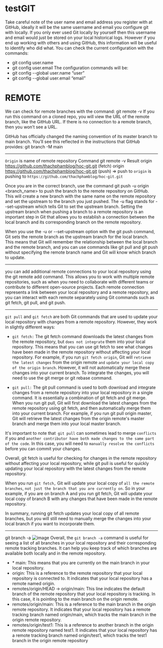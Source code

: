 # testGIT

Take careful note of the user name and email address you register with at GitHub, ideally it will be the same username and email you configure git with locally.
If you only ever used Git locally by yourself then this username and email would just be stored on your local historical logs.
However if you end up working with others and using GitHub, this information will be useful to identify who did what.
You can check the current configuration with the commands:

- git config user.name
- git config user.email
  The configuration commands will be:
- git config --global user.name “user”
- git config --global user.email “email”

# REMOTE

We can check for remote branches with the command:
git remote -v
If you run this command on a cloned repo, you will view the URL of the remote branch, like the GitHub URL.
If there is no connection to a remote branch, then you won’t see a URL.

GitHub has officially changed the naming convention of its master branch to main branch.
You’ll see this reflected in the instructions that GitHub provides:
git branch -M main

---

`Origin` is name of remote repository
Command
git remote -v
Result
origin https://github.com/thachphamblog/hoc-git.git (fetch)
origin https://github.com/thachphamblog/hoc-git.git (push)
=> push to `origin` is pushing to `https://github.com/thachphamblog/hoc-git.git`

Once you are in the correct branch, use the command git push -u origin <branch_name> to push the branch to the remote repository on GitHub. This will create a new branch with the same name on the remote repository and set the upstream to the branch you just pushed. The -u flag stands for --set-upstream which tells Git to set the upstream branch.
Setting the upstream branch when pushing a branch to a remote repository is an important step in Git that allows you to establish a connection between the local branch and its corresponding branch on the remote repository.

When you use the -u or --set-upstream option with the git push command, Git sets the remote branch as the upstream branch for the local branch. This means that Git will remember the relationship between the local branch and the remote branch, and you can use commands like git pull and git push without specifying the remote branch name and Git will know which branch to update.

---

you can add additional remote connections to your local repository using the git remote add command. This allows you to work with multiple remote repositories, such as when you need to collaborate with different teams or contribute to different open-source projects. Each remote connection represents a link between your local repository and a remote repository, and you can interact with each remote separately using Git commands such as git fetch, git pull, and git push.

---

`git pull` and `git fetch` are both Git commands that are used to update your local repository with changes from a remote repository. However, they work in slightly different ways:

- `git fetch:` The git fetch command downloads the latest changes from the remote repository, but `does not integrate` them into your local repository. This means that you can use git fetch to see what changes have been made in the remote repository without affecting your local repository.
  For example, if you run `git fetch origin`, Git will `retrieve the latest changes` from the origin remote `and` `update your local copy of the origin branch`. However, it will not automatically merge these changes into your current branch. To integrate the changes, you will need to use the git merge or git rebase command.

- `git pull:` The git pull command is used to both download and integrate changes from a remote repository into your local repository in a single command. It is essentially a combination of git fetch and git merge. When you run git pull, Git will first download the latest changes from the remote repository using git fetch, and then automatically merge them into your current branch.
  For example, if you run git pull origin master, Git will retrieve the latest changes from the origin remote's master branch and merge them into your local master branch.

It's important to note that` git pull` can sometimes lead to merge `conflicts` if you and `another contributor have both made changes to the same part of the code`. In this case, you will need to `manually resolve the conflicts` before you can commit your changes.

Overall, git fetch is useful for checking for changes in the remote repository without affecting your local repository, while git pull is useful for quickly updating your local repository with the latest changes from the remote repository.

When you run `git fetch,` Git will update your local copy of `all the remote branches`, `not just the branch that you are currently on`. So in your example, if you are on branch A and you run git fetch, Git will update your local copy of branch B with any changes that have been made in the remote repository.

In summary, running git fetch updates your local copy of all remote branches, but you will still need to manually merge the changes into your local branch if you want to incorporate them.

---

git branch -a
![image](https://user-images.githubusercontent.com/85342922/226678085-eca08597-0385-463d-954b-5166bd2a724b.png)
Overall, the `git branch -a` command is useful for seeing a list of all branches in your local repository and their corresponding remote tracking branches. It can help you keep track of which branches are available both locally and in the remote repository.

- \* main: This means that you are currently on the main branch in your local repository.
- origin: This is a reference to the remote repository that your local repository is connected to. It indicates that your local repository has a remote named origin.
- remotes/origin/HEAD -> origin/main: This line indicates the default branch of the remote repository that your local repository is tracking. In this case, it is pointing to the main branch on the origin remote.
- remotes/origin/main: This is a reference to the main branch in the origin remote repository. It indicates that your local repository has a remote tracking branch named origin/main, which tracks the main branch in the origin remote repository.
- remotes/origin/test1: This is a reference to another branch in the origin remote repository named test1. It indicates that your local repository has a remote tracking branch named origin/test1, which tracks the test1 branch in the origin remote repository
